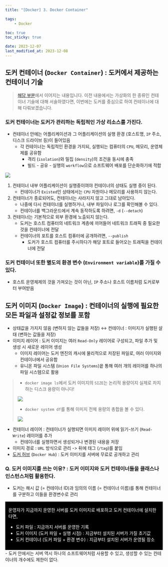 ```yaml
---
title: "[Docker] 3. Docker Container"

tags:
    - Docker

toc: true
toc_sticky: true

date: 2023-12-07
last_modified_at: 2023-12-08
---
```


## 도커 컨테이너 (```Docker Container```) : 도커에서 제공하는 컨테이너 기술

> <a href="https://pocj8ur4in.github.io//docker1/#컨테이너-container--소프트웨어-패키지-software-package의-추상화">해당 부분</a>에서 이어지는 내용입니다. 이전 내용에서는 가상화의 한 종류인 컨테이너 기술에 대해 서술하였다면, 이번에는 도커를 중심으로 하여 컨테이너에 대해 다뤄보겠습니다.

### 도커 컨테이너는 도커가 관리하는 독립적인 가상 리소스를 가진다.
- 컨테이너 안에는 어플리케이션과 그 어플리케이션의 실행 환경 (호스트명, ```IP``` 주소, 디스크 드라이브 등)이 들어있음
  - 각 컨테이너는 독립적인 환경을 가지되, 실행되는 컴퓨터의 ```CPU```, 메모리, 운영체제를 공유함
    - 격리 (```isolation```)와 밀집 (```density```)의 조건을 동시에 충족
    - 빌드 - 공유 - 실행의 ```workflow```으로 소프트웨어 배포를 단순화하기에 적합


<img src="https://github.com/pocj8ur4in/pocj8ur4in.github.io/assets/105341168/29e20ccf-68e2-417e-82aa-deffbab42585">

1. 컨테이너 내부 어플리케이션이 실행중이여야 컨테이너의 상태도 실행 중이 된다.
   - 컨테이너가 ```Existed```인 상태에서는 ```CPU``` 자원이나 메모리를 사용하지 않는다.
2. 컨테이너가 종료되어도, 컨테이너는 사라지지 않고 그대로 남아있다.
   - 나중에 다시 컨테이너를 실행하거나, 내부 파일이나 로그를 확인해볼 수 있다.
   - 컨테이너를 백그라운드에서 계속 동작하도록 하려면, ```-d``` (```--detach```)
3. 컨테이너는 기본적으로 외부 환경에 노출되지 않는다.
   - 도커는 호스트 컴퓨터의 네트워크 계층에 끼어들어 네트워크 트래픽 중 필요한 것을 컨테이너에 전달
   - 컨테이너의 포트를 호스트 컴퓨터에 공개하려면, ```--publish```
     - 도커가 호스트 컴퓨터를 주시하다가 해당 포트로 들어오는 트래픽을 컨테이너에 전달

### 도커 컨테이너 또한 별도의 환경 변수 (```Environment variable```)를 가질 수 있다.
- 호스트 운영체제의 것을 가져오는 것이 아닌, ```IP``` 주소나 호스트 이름처럼 도커로부터 부여받음

## 도커 이미지 (```Docker Image```) : 컨테이너의 실행에 필요한 모든 파일과 설정값 정보를 포함
- 상태값을 가지지 않음 (변하지 않는 값들을 저장) ↔ 컨테이너 : 이미지가 실행된 살태 (변하는 값들을 저장)
- 이미지 레이어 : 도커 이미지는 여러 ```Read-Only``` 레이어로 구성되고, 파일 추가 및 생성 시 새로운 레이어 생성
  - 이미지 레이어는 도커 엔진의 캐시에 물리적으로 저장된 파일로, 여러 이미지와 컨테이너에서 공유함
  - 유니온 파일 시스템 (```Union File Systems```)읕 통해 여러 개의 레이어를 하나의 파일 시스템으로 활용

> - ```docker image ls```에서 도커 이미지의 ```SIZE```는 논리적 용량이지 실제로 차지하는 디스크 용량이 아니다!
> 
> <img src="https://github.com/pocj8ur4in/pocj8ur4in.github.io/assets/105341168/9ea0b979-d07d-4a66-900a-e3ecd0c3142b">
>
> - ```docker system df```를 통해 이미지 전체 용량의 총합을 볼 수 있다.
>
> <img src="https://github.com/pocj8ur4in/pocj8ur4in.github.io/assets/105341168/7c554710-303b-4e28-81df-e699a9fbbe89">


- 컨테이너 레이어 : 컨테이너가 실행되면 이미지 레이어 위에 읽기-쓰기 (```Read-Write```) 레이어를 추가
  - 컨테이너를 실행하면서 생성되거나 변경된 내용을 저장
- 이미지 경로 : ```URL``` 방식으로 관리 -> 뒤에 태그 (```/tag```)를 붙임
- <a href="https://hub.docker.com"> 도커 허브</a> (```Docker Hub```) : 도커 이미지를 서버에 무료로 공개하고 관리

### Q. 도커 이미지를 쓰는 이유? : 도커 이미지와 도커 컨테이너들을 클래스나 인스턴스처럼 활용한다.
- 도커는 해시 값 (= 컨테이너 ID)과 임의의 이름 (= 컨테이너 이름)를 통해 컨테이너를 구분하고 이들을 환경변수로 관리

<div style="color: white; padding: 3% 2% 2% 2%; background-color: black;">
운영자가 지금까지 운영한 서버를 도커 이미지로 배포하고 도커 컨테이너에 설치한다면,
<ul>
  <li>도커 파일 : 지금까지 서버를 운영한 기록</li>
  <li>도커 이미지 (도커 파일 + 실행 시점) : 지금부터 설치된 서버가 가질 초기값</li>
  <li>도커 컨테이너 (도커 파일 + 환경 변수) : 지금부터 설치된 서버가 운영될 장소</li>
</ul>
</div>
- 도커 안에서는 서버 역시 하나의 소프트웨어처럼 사용할 수 있고, 생성할 수 있는 컨테이너의 개수에도 제한이 없다.